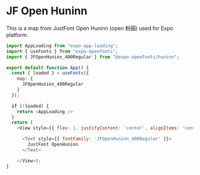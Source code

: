 # JF Open Huninn

This is a map from JustFont Open Huninn (open 粉圓) used for Expo platform.

```javascript
import AppLoading from "expo-app-loading";
import { useFonts } from "expo-openfonts";
import { JFOpenHuninn_400Regular } from "@expo-openfonts/huninn";

export default function App() {
  const { loaded } = useFonts({
    map: {
      JFOpenHuninn_400Regular
    }
  });

  if (!loaded) {
    return <AppLoading />
  }
  return (
    <View style={{ flex: 1, justifyContent: 'center', alignItems: 'center' }}>

      <Text style={{ fontFamily: 'JFOpenHuninn_400Regular' }}>
        JustFont OpenHuninn
      </Text>

    </View>);
}

```